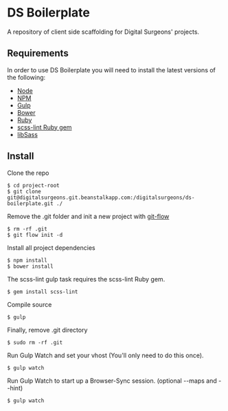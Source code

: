 # DS Boilerplate


A repository of client side scaffolding for Digital Surgeons' projects.

## Requirements

In order to use DS Boilerplate you will need to install the latest versions of the following:

- [Node](http://nodejs.org/)
- [NPM](https://www.npmjs.org/)
- [Gulp](http://gulpjs.com/)
- [Bower](http://bower.io/)
- [Ruby](https://www.ruby-lang.org/en/)
- [scss-lint Ruby gem](https://rubygems.org/gems/scss-lint/versions/0.35.0)
- [libSass](http://sass-lang.com/libsass)

## Install

Clone the repo

	$ cd project-root
	$ git clone git@digitalsurgeons.git.beanstalkapp.com:/digitalsurgeons/ds-boilerplate.git ./

Remove the .git folder and init a new project with [git-flow](http://nvie.com/posts/a-successful-git-branching-model/)

	$ rm -rf .git
	$ git flow init -d

Install all project dependencies

	$ npm install
	$ bower install

The scss-lint gulp task requires the scss-lint Ruby gem.

	$ gem install scss-lint

Compile source

	$ gulp

Finally, remove .git directory

	$ sudo rm -rf .git

Run Gulp Watch and set your vhost (You'll only need to do this once).

	$ gulp watch

Run Gulp Watch to start up a Browser-Sync session. (optional --maps and --hint)

	$ gulp watch
